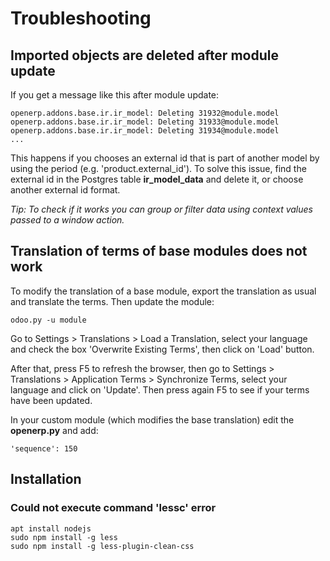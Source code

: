 # Troubleshooting

## Imported objects are deleted after module update

If you get a message like this after module update:

```text
openerp.addons.base.ir.ir_model: Deleting 31932@module.model
openerp.addons.base.ir.ir_model: Deleting 31933@module.model
openerp.addons.base.ir.ir_model: Deleting 31934@module.model
...
```

This happens if you chooses an external id that is part of another model by using the period (e.g. 'product.external_id'). To solve this issue, find the external id in the Postgres table **ir_model_data** and delete it, or choose another external id format.

*Tip: To check if it works you can group or filter data using context values passed to a window action.*

## Translation of terms of base modules does not work

To modify the translation of a base module, export the translation as usual and translate the terms. Then update the module:

    odoo.py -u module

Go to Settings > Translations > Load a Translation, select your language and check the box 'Overwrite Existing Terms', then click on 'Load' button.

After that, press F5 to refresh the browser, then go to Settings > Translations > Application Terms > Synchronize Terms, select your language and click on 'Update'. Then press again F5 to see if your terms have been updated.

In your custom module (which modifies the base translation) edit the **__openerp__.py** and add:

    'sequence': 150

## Installation

### Could not execute command 'lessc' error

    apt install nodejs
    sudo npm install -g less
    sudo npm install -g less-plugin-clean-css
